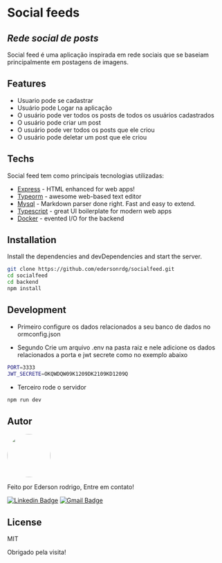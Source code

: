 # Social feeds
## _Rede social de posts_

Social feed é uma aplicação inspirada em rede sociais que se baseiam principalmente em postagens de imagens.

## Features

- Usuario pode se cadastrar
- Usuário pode Logar na aplicação
- O usuário pode ver todos os posts de todos os usuários cadastrados
- O usuário pode criar um post
- O usuário pode ver todos os posts que ele criou
- O usuário pode deletar um post que ele criou

## Techs

Social feed tem como principais tecnologias utilizadas:

- [Express](https://expressjs.com) - HTML enhanced for web apps!
- [Typeorm](https://typeorm.io/#/) - awesome web-based text editor
- [Mysql](https://www.mysql.com) - Markdown parser done right. Fast and easy to extend.
- [Typescript](https://www.typescriptlang.org) - great UI boilerplate for modern web apps
- [Docker](https://www.docker.com) - evented I/O for the backend

## Installation

Install the dependencies and devDependencies and start the server.

```sh
git clone https://github.com/edersonrdg/socialfeed.git
cd socialfeed
cd backend
npm install
```

## Development
- Primeiro configure os dados relacionados a seu banco de dados no ormconfig.json

- Segundo Crie um arquivo .env na pasta raiz e nele adicione os dados relacionados a porta e jwt secrete como no exemplo abaixo
```sh
PORT=3333
JWT_SECRETE=OKQWDQW09K1209DK2109KD1209Q
```

- Terceiro rode o servidor
```sh
npm run dev
```

## Autor

<a href="https://github.com/edersonrdg">
 <img style="border-radius: 50%;" src="https://avatars.githubusercontent.com/u/60035985?s=460&u=3f67302dcc7cc3e33a51c71ad77fba31d6d2f6e1&v=4" width="100px;" alt=""/>
 <br />
 </a>


Feito por Ederson rodrigo, Entre em contato!

[![Linkedin Badge](https://img.shields.io/badge/-edersonsl-blue?style=flat-square&logo=Linkedin&logoColor=white&link=https://www.linkedin.com/in/edersonsl/)](https://www.linkedin.com/in/edersonsl/)
[![Gmail Badge](https://img.shields.io/badge/-edersonrodrigo31@gmail.com-c14438?style=flat-square&logo=Gmail&logoColor=white&link=mailto:edersonrodrigo31@gmail.com)](mailto:edersonrodrigo31@gmail.com)

## License

MIT

Obrigado pela visita!
